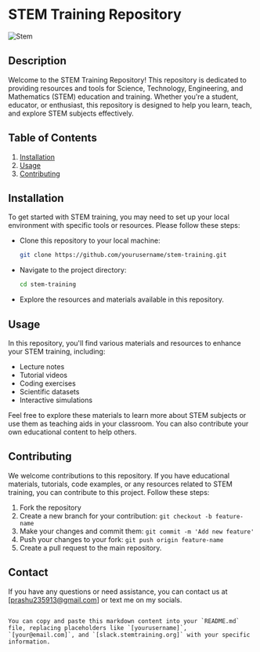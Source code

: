 # STEM Training Repository
![Stem](https://yetiacademy.com/wp-content/uploads/2020/06/STEM-Education.jpg)


## Description

Welcome to the STEM Training Repository! This repository is dedicated to providing resources and tools for Science, Technology, Engineering, and Mathematics (STEM) education and training. Whether you're a student, educator, or enthusiast, this repository is designed to help you learn, teach, and explore STEM subjects effectively.

## Table of Contents

1. [Installation](#installation)
2. [Usage](#usage)
3. [Contributing](#contributing)

## Installation

To get started with STEM training, you may need to set up your local environment with specific tools or resources. Please follow these steps:

- Clone this repository to your local machine:
  ```bash
  git clone https://github.com/yourusername/stem-training.git
  ```

- Navigate to the project directory:
  ```bash
  cd stem-training
  ```

- Explore the resources and materials available in this repository.

## Usage

In this repository, you'll find various materials and resources to enhance your STEM training, including:

- Lecture notes
- Tutorial videos
- Coding exercises
- Scientific datasets
- Interactive simulations

Feel free to explore these materials to learn more about STEM subjects or use them as teaching aids in your classroom. You can also contribute your own educational content to help others.

## Contributing

We welcome contributions to this repository. If you have educational materials, tutorials, code examples, or any resources related to STEM training, you can contribute to this project. Follow these steps:

1. Fork the repository
2. Create a new branch for your contribution: `git checkout -b feature-name`
3. Make your changes and commit them: `git commit -m 'Add new feature'`
4. Push your changes to your fork: `git push origin feature-name`
5. Create a pull request to the main repository.

## Contact

If you have any questions or need assistance, you can contact us at [prashu235913@gmail.com] or text me on my socials.
```

You can copy and paste this markdown content into your `README.md` file, replacing placeholders like `[yourusername]`, `[your@email.com]`, and `[slack.stemtraining.org]` with your specific information.
